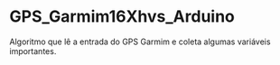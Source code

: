 # GPS_Garmim16Xhvs_Arduino
Algoritmo que lê a entrada do GPS Garmim e coleta algumas variáveis importantes.
